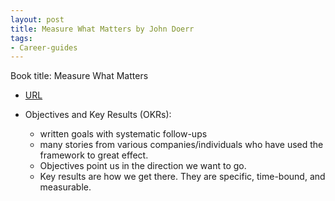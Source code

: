 ```yaml
---
layout: post
title: Measure What Matters by John Doerr
tags:
- Career-guides
---
```



Book title: Measure What Matters

- [URL](https://www.amazon.com/Measure-What-Matters-Google-Foundation/dp/0525536221)

- Objectives and Key Results (OKRs): 
  + written goals with systematic follow-ups
  + many stories from various companies/individuals who have used the framework to great effect. 
  +  Objectives point us in the direction we want to go. 
  + Key results are how we get there. They are specific, time-bound, and measurable. 
 